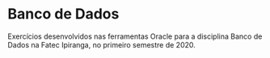 # Banco de Dados
Exercícios desenvolvidos nas ferramentas Oracle para a disciplina Banco de Dados na Fatec Ipiranga, no primeiro semestre de 2020.
